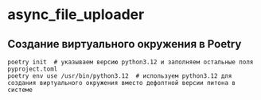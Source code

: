 # async_file_uploader

## Создание виртуального окружения в Poetry

```
poetry init  # указываем версию python3.12 и заполняем остальные поля pyproject.toml
poetry env use /usr/bin/python3.12  # используем python3.12 для создания виртуального окружения вместо дефолтной версии питона в системе
```
